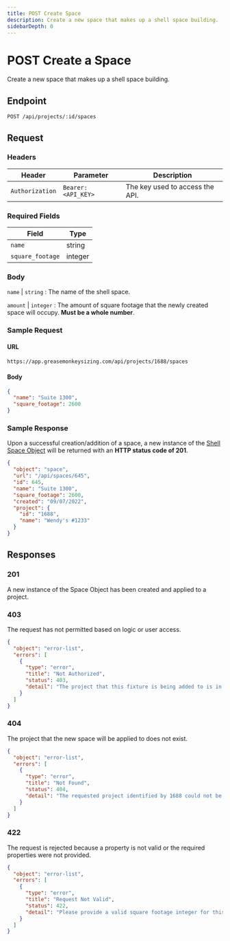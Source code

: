 ```yaml
---
title: POST Create Space
description: Create a new space that makes up a shell space building.
sidebarDepth: 0
---
```


# POST Create a Space

Create a new space that makes up a shell space building.

## Endpoint

``` http
POST /api/projects/:id/spaces
```

## Request

### Headers

| Header          | Parameter           | Description                       |
|-----------------|---------------------|-----------------------------------|
| `Authorization` | `Bearer: <API_KEY>` | The key used to access the API.   |

### Required Fields

| Field             | Type          |
|-------------------|---------------|
| `name`            | string        |
| `square_footage`  | integer       |

### Body

`name` | `string` : The name of the shell space.

`amount` | `integer` : The amount of square footage that the newly created space will occupy. **Must be a whole number**.

### Sample Request

#### URL

```bash
https://app.greasemonkeysizing.com/api/projects/1688/spaces
```

#### Body

```json
{
  "name": "Suite 1300",
  "square_footage": 2600
}
```

### Sample Response

Upon a successful creation/addition of a space, a new instance of the [Shell Space Object](/grease-monkey/spaces#the-space-object) will be returned with an **HTTP status code of 201**.

```json
{
  "object": "space",
  "url": "/api/spaces/645",
  "id": 645,
  "name": "Suite 1300",
  "square_footage": 2600,
  "created": "09/07/2022",
  "project": {
    "id": "1688",
    "name": "Wendy's #1233"
  }
}
```

## Responses

### 201 <Badge text="created" type="success" />

A new instance of the Space Object has been created and applied to a project.

### 403 <Badge text="error" type="error" />

The request has not permitted based on logic or user access.

```json
{
  "object": "error-list",
  "errors": [
    {
      "type": "error",
      "title": "Not Authorized",
      "status": 403,
      "detail": "The project that this fixture is being added to is in a closed state."
    }
  ]
}
```

### 404 <Badge text="error" type="error" />

The project that the new space will be applied to does not exist.

```json
{
  "object": "error-list",
  "errors": [
    {
      "type": "error",
      "title": "Not Found",
      "status": 404,
      "detail": "The requested project identified by 1688 could not be found."
    }
  ]
}
```

### 422 <Badge text="error" type="error" />

The request is rejected because a property is not valid or the required properties were not provided.

```json
{
  "object": "error-list",
  "errors": [
    {
      "type": "error",
      "title": "Request Not Valid",
      "status": 422,
      "detail": "Please provide a valid square footage integer for this space."
    }
  ]
}
```
